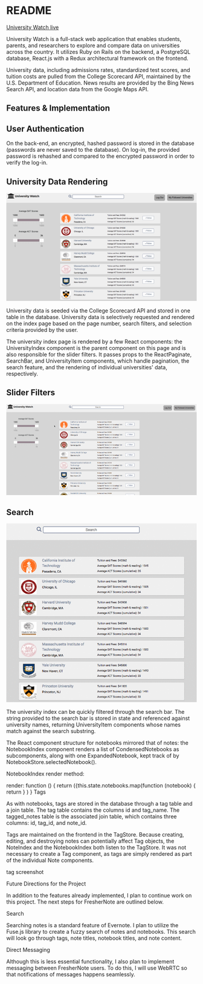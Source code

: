 # README

[University Watch live][heroku]

[heroku]: http://www.university-watch.com

University Watch is a full-stack web application that enables students, parents, and researchers to explore and compare data on universities across the country. It utilizes Ruby on Rails on the backend, a PostgreSQL database, React.js with a Redux architectural framework on the frontend.

University data, including admissions rates, standardized test scores, and tuition costs are pulled from the College Scorecard API, maintained by the U.S. Department of Education. News results are provided by the Bing News Search API, and location data from the Google Maps API.

## Features & Implementation

## User Authentication
On the back-end, an encrypted, hashed password is stored in the database (passwords are never saved to the database). On log-in, the provided password is rehashed and compared to the encrypted password in order to verify the log-in.

## University Data Rendering

![University-Watch Index Page](./docs/IndexPage.png)

University data is seeded via the College Scorecard API and stored in one table in the database. University data is selectively requested and rendered on the index page based on the page number, search filters, and selection criteria provided by the user.

The university index page is rendered by a few React components: the UniversityIndex component is the parent component on this page and is also responsible for the slider filters. It passes props to the ReactPaginate, SearchBar, and UniversityItem components, which handle pagination, the search feature, and the rendering of individual universities' data, respectively.

## Slider Filters

![University-Watch Sliders](./docs/Sliders.gif)

## Search

![University-Watch Search Bar](./docs/SearchGif.gif)

The university index can be quickly filtered through the search bar. The string provided to the search bar is stored in state and referenced against university names, returning UniversityItem components whose names match against the search substring.




The React component structure for notebooks mirrored that of notes: the NotebookIndex component renders a list of CondensedNotebooks as subcomponents, along with one ExpandedNotebook, kept track of by NotebookStore.selectedNotebook().

NotebookIndex render method:

render: function () {
  return ({this.state.notebooks.map(function (notebook) {
    return <CondensedNotebook notebook={notebook} />
  }
  <ExpandedNotebook notebook={this.state.selectedNotebook} />)
}
Tags

As with notebooks, tags are stored in the database through a tag table and a join table. The tag table contains the columns id and tag_name. The tagged_notes table is the associated join table, which contains three columns: id, tag_id, and note_id.

Tags are maintained on the frontend in the TagStore. Because creating, editing, and destroying notes can potentially affect Tag objects, the NoteIndex and the NotebookIndex both listen to the TagStore. It was not necessary to create a Tag component, as tags are simply rendered as part of the individual Note components.

tag screenshot

Future Directions for the Project

In addition to the features already implemented, I plan to continue work on this project. The next steps for FresherNote are outlined below.

Search

Searching notes is a standard feature of Evernote. I plan to utilize the Fuse.js library to create a fuzzy search of notes and notebooks. This search will look go through tags, note titles, notebook titles, and note content.

Direct Messaging

Although this is less essential functionality, I also plan to implement messaging between FresherNote users. To do this, I will use WebRTC so that notifications of messages happens seamlessly.
